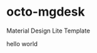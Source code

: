# octo-mgdesk
Material Design Lite Template
<head>
<meta charset="utf-8">
<meta http-equiv="X-UA-Compatible" content="IE=edge">
<meta name="viewport" content="width=device-width, initial-scale=1">
</head>
<body>
hello world
</body>
